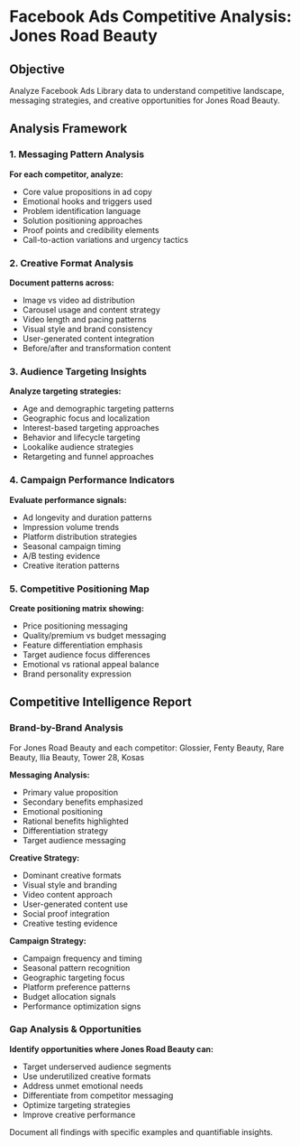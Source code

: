 # Facebook Ads Competitive Analysis: Jones Road Beauty

## Objective
Analyze Facebook Ads Library data to understand competitive landscape, messaging strategies, and creative opportunities for Jones Road Beauty.

## Analysis Framework

### 1. Messaging Pattern Analysis
**For each competitor, analyze:**
- Core value propositions in ad copy
- Emotional hooks and triggers used
- Problem identification language
- Solution positioning approaches
- Proof points and credibility elements
- Call-to-action variations and urgency tactics

### 2. Creative Format Analysis
**Document patterns across:**
- Image vs video ad distribution
- Carousel usage and content strategy
- Video length and pacing patterns
- Visual style and brand consistency
- User-generated content integration
- Before/after and transformation content

### 3. Audience Targeting Insights
**Analyze targeting strategies:**
- Age and demographic targeting patterns
- Geographic focus and localization
- Interest-based targeting approaches
- Behavior and lifecycle targeting
- Lookalike audience strategies
- Retargeting and funnel approaches

### 4. Campaign Performance Indicators
**Evaluate performance signals:**
- Ad longevity and duration patterns
- Impression volume trends
- Platform distribution strategies
- Seasonal campaign timing
- A/B testing evidence
- Creative iteration patterns

### 5. Competitive Positioning Map
**Create positioning matrix showing:**
- Price positioning messaging
- Quality/premium vs budget messaging
- Feature differentiation emphasis
- Target audience focus differences
- Emotional vs rational appeal balance
- Brand personality expression

## Competitive Intelligence Report

### Brand-by-Brand Analysis
For Jones Road Beauty and each competitor: Glossier, Fenty Beauty, Rare Beauty, Ilia Beauty, Tower 28, Kosas

**Messaging Analysis:**
- Primary value proposition
- Secondary benefits emphasized
- Emotional positioning
- Rational benefits highlighted
- Differentiation strategy
- Target audience messaging

**Creative Strategy:**
- Dominant creative formats
- Visual style and branding
- Video content approach
- User-generated content use
- Social proof integration
- Creative testing evidence

**Campaign Strategy:**
- Campaign frequency and timing
- Seasonal pattern recognition
- Geographic targeting focus
- Platform preference patterns
- Budget allocation signals
- Performance optimization signs

### Gap Analysis & Opportunities
**Identify opportunities where Jones Road Beauty can:**
- Target underserved audience segments
- Use underutilized creative formats
- Address unmet emotional needs
- Differentiate from competitor messaging
- Optimize targeting strategies
- Improve creative performance

Document all findings with specific examples and quantifiable insights.
